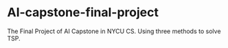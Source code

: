 # AI-capstone-final-project
The Final Project of AI Capstone in NYCU CS. Using three methods to solve TSP.
